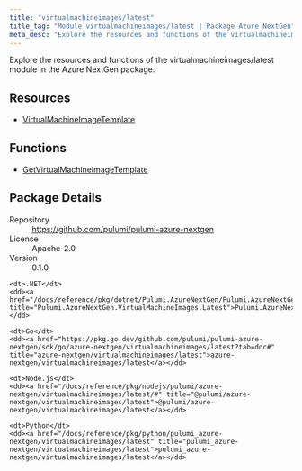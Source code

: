 ```yaml
---
title: "virtualmachineimages/latest"
title_tag: "Module virtualmachineimages/latest | Package Azure NextGen"
meta_desc: "Explore the resources and functions of the virtualmachineimages/latest module in the Azure NextGen package."
---
```


<!-- WARNING: this file was generated by Pulumi Docs Generator. -->
<!-- Do not edit by hand unless you're certain you know what you are doing! -->

Explore the resources and functions of the virtualmachineimages/latest module in the Azure NextGen package.

<h2 id="resources">Resources</h2>
<ul class="api">
    <li><a href="virtualmachineimagetemplate" title="VirtualMachineImageTemplate"><span class="symbol resource"></span>VirtualMachineImageTemplate</a></li>
</ul>

<h2 id="functions">Functions</h2>
<ul class="api">
    <li><a href="getvirtualmachineimagetemplate" title="GetVirtualMachineImageTemplate"><span class="symbol function"></span>GetVirtualMachineImageTemplate</a></li>
</ul>

<h2 id="package-details">Package Details</h2>
<dl class="package-details">
	<dt>Repository</dt>
	<dd><a href="https://github.com/pulumi/pulumi-azure-nextgen">https://github.com/pulumi/pulumi-azure-nextgen</a></dd>
	<dt>License</dt>
	<dd>Apache-2.0</dd>
	<dt>Version</dt>
	<dd>0.1.0</dd>
</dl>



<dl class="tabular">

    <dt>.NET</dt>
    <dd><a href="/docs/reference/pkg/dotnet/Pulumi.AzureNextGen/Pulumi.AzureNextGen.VirtualMachineImages.Latest.html" title="Pulumi.AzureNextGen.VirtualMachineImages.Latest">Pulumi.AzureNextGen.VirtualMachineImages.Latest</a></dd>

    <dt>Go</dt>
    <dd><a href="https://pkg.go.dev/github.com/pulumi/pulumi-azure-nextgen/sdk/go/azure-nextgen/virtualmachineimages/latest?tab=doc#" title="azure-nextgen/virtualmachineimages/latest">azure-nextgen/virtualmachineimages/latest</a></dd>

    <dt>Node.js</dt>
    <dd><a href="/docs/reference/pkg/nodejs/pulumi/azure-nextgen/virtualmachineimages/latest/#" title="@pulumi/azure-nextgen/virtualmachineimages/latest">@pulumi/azure-nextgen/virtualmachineimages/latest</a></dd>

    <dt>Python</dt>
    <dd><a href="/docs/reference/pkg/python/pulumi_azure-nextgen/virtualmachineimages/latest" title="pulumi_azure-nextgen/virtualmachineimages/latest">pulumi_azure-nextgen/virtualmachineimages/latest</a></dd>

</dl>

